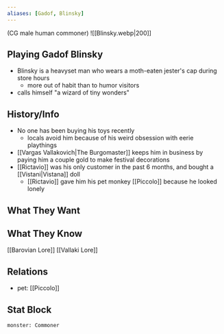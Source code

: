 ```yaml
---
aliases: [Gadof, Blinsky]
---
```

(CG male human commoner)
![[Blinsky.webp|200]]
## Playing Gadof Blinsky
- Blinsky is a heavyset man who wears a moth-eaten jester's cap during store hours
	- more out of habit than to humor visitors
-  calls himself "a wizard of tiny wonders"

## History/Info
- No one has been buying his toys recently
	- locals avoid him because of his weird obsession with eerie playthings
- [[Vargas Vallakovich|The Burgomaster]] keeps him in business by paying him a couple gold to make festival decorations
- [[Rictavio]] was his only customer in the past 6 months, and bought a [[Vistani|Vistana]] doll
	- [[Rictavio]] gave him his pet monkey [[Piccolo]] because he looked lonely

## What They Want

## What They Know
[[Barovian Lore]]
[[Vallaki Lore]]

## Relations
- pet: [[Piccolo]]

## Stat Block

```statblock
monster: Commoner
```

```dataviewjs
```
